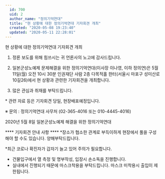 ```yaml
---
  id: 700
  uid: 2
  author_name: "정의기억연대"
  title: "현 상황에 대한 정의기억연대 기자회견 개최"
  created: "2020-05-08 19:23:40"
  updated: "2020-05-11 22:28:01"
---
```

현 상황에 대한 정의기억연대 기자회견 개최

1. 정론 보도를 위해 힘쓰시는 귀 언론사의 노고에 감사드립니다.

2. 일본군성노예제 문제해결을 위한 정의기억연대(이사장 이나영, 이하 정의연)은 5월 11일(월) 오전 10시 30분 인권재단 사람 2층 다목적홀 한터(서울시 마포구 성미산로 10길26)에서 현 상황과 관련한 기자회견을 개최합니다. 

3. 많은 관심과 취재를 부탁드립니다. 

 \* 관련 자료 등은 기자회견 당일, 현장배포예정입니다. 

※ 문의 : 정의기억연대 사무처 (02-365-4016 또는 010-4445-4016) 


2020년 5월 8일
일본군성노예제 해결을 위한 정의기억연대

\*\*\*\* 기자회견 안내 사항 \*\*\*\*
\*장소가 협소한 관계로 부득이하게 현장에서 풀을 구성해야 할 수도 있습니다. 
양해부탁드립니다. 

\*최근 코로나 확진자가 갑자기 늘고 있어 주의가 필요합니다. 

- 건물입구에서 열 측정 및 명부작성, 입장시 손소독을 진행합니다.
- 실내에서 진행되기 때문에 마스크착용을 부탁드립니다. 마스크 미착용시 출입이 제한됩니다.